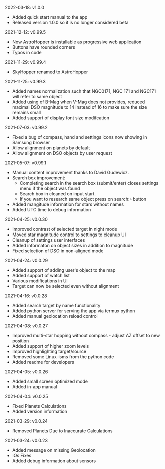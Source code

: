 2022-03-18: v1.0.0

- Added quick start manual to the app
- Released version 1.0.0 so it is no longer considered beta

2021-12-12: v0.99.5

- Now AstroHopper is installable as progressive web application
- Buttons have rounded corners
- Typos in code

2021-11-29: v0.99.4

- SkyHopper renamed to AstroHopper

2021-11-25: v0.99.3

-   Added names normalization such that NGC0171, NGC 171 and NGC171 will refer to same object
-   Added using of B-Mag when V-Mag does not provides, reduced maximal DSO magnitude to 14 instead of 16
    to make sure the size remains small
-   Added support of display font size modifcation

2021-07-03: v0.99.2

- Fixed a bug of compass, hand and settings icons now showing in Samsung browser
- Allow alignment on planets by default
- Allow alignment on DSO objects by user request

2021-05-07: v0.99.1

- Manual content improvement thanks to David Gudewicz.
- Search box improvement:
    - Completing search in the search box (submit/enter) closes settings menu if the object was found
    - Search box in cleaned on input start.
    - If you want to research same object press on search:`⌕` button
- Added mangitude information for stars without names
- Added UTC time to debug information

2021-04-25: v0.0.30

- Improved contrast of selected target in night mode
- Moved star magnitude control to settings to cleanup UI
- Cleanup of settings user interfaces
- Added informaton on object sizes in addition to magnitude
- Fixed selection of DSO in non-aligned mode

2021-04-24: v0.0.29

- Added support of adding user's object to the map
- Added support of watch list
- Various modifications in UI 
- Target can now be selected even without alignment

2021-04-16: v0.0.28

- Added search target by name functionality
- Added python server for serving the app via termux python
- Added manual geolocation reload control

2021-04-08: v0.0.27

- Improved multi-star hopping without compass - adjust AZ offset to new position
- Added support of higher zoom levels
- Improved highlighting target/source
- Removed some Linux-isms from the python code
- Added readme for developers

2021-04-05: v0.0.26

- Added small screen optimized mode
- Added in-app manual

2021-04-04: v0.0.25

  - Fixed Planets Calculations
  - Added version information

2021-03-29: v0.0.24

  - Removed Planets Due to Inaccurate Calculations

2021-03-24: v0.0.23

  - Added message on missing Geolocation
  - IOs Fixes
  - Added debug information about sensors

